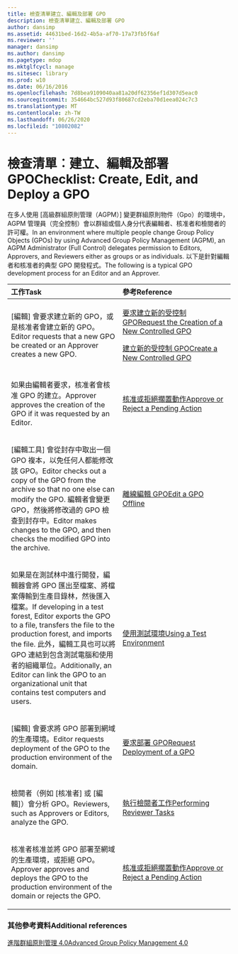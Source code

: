 ```yaml
---
title: 檢查清單建立、編輯及部署 GPO
description: 檢查清單建立、編輯及部署 GPO
author: dansimp
ms.assetid: 44631bed-16d2-4b5a-af70-17a73fb5f6af
ms.reviewer: ''
manager: dansimp
ms.author: dansimp
ms.pagetype: mdop
ms.mktglfcycl: manage
ms.sitesec: library
ms.prod: w10
ms.date: 06/16/2016
ms.openlocfilehash: 7d8bea9109040aa81a20df62356ef1d307d5eac0
ms.sourcegitcommit: 354664bc527d93f80687cd2eba70d1eea024c7c3
ms.translationtype: MT
ms.contentlocale: zh-TW
ms.lasthandoff: 06/26/2020
ms.locfileid: "10802082"
---
```

# <span data-ttu-id="812ad-103">檢查清單︰建立、編輯及部署 GPO</span><span class="sxs-lookup"><span data-stu-id="812ad-103">Checklist: Create, Edit, and Deploy a GPO</span></span>


<span data-ttu-id="812ad-104">在多人使用 [高級群組原則管理（AGPM）] 變更群組原則物件（Gpo）的環境中，AGPM 管理員（完全控制）會以群組或個人身分代表編輯者、核准者和檢閱者的許可權。</span><span class="sxs-lookup"><span data-stu-id="812ad-104">In an environment where multiple people change Group Policy Objects (GPOs) by using Advanced Group Policy Management (AGPM), an AGPM Administrator (Full Control) delegates permission to Editors, Approvers, and Reviewers either as groups or as individuals.</span></span> <span data-ttu-id="812ad-105">以下是針對編輯者和核准者的典型 GPO 開發程式。</span><span class="sxs-lookup"><span data-stu-id="812ad-105">The following is a typical GPO development process for an Editor and an Approver.</span></span>

<table>
<colgroup>
<col width="50%" />
<col width="50%" />
</colgroup>
<thead>
<tr class="header">
<th align="left"><span data-ttu-id="812ad-106">工作</span><span class="sxs-lookup"><span data-stu-id="812ad-106">Task</span></span></th>
<th align="left"><span data-ttu-id="812ad-107">參考</span><span class="sxs-lookup"><span data-stu-id="812ad-107">Reference</span></span></th>
</tr>
</thead>
<tbody>
<tr class="odd">
<td align="left"><p><span data-ttu-id="812ad-108">[編輯] 會要求建立新的 GPO，或是核准者會建立新的 GPO。</span><span class="sxs-lookup"><span data-stu-id="812ad-108">Editor requests that a new GPO be created or an Approver creates a new GPO.</span></span></p></td>
<td align="left"><p><a href="request-the-creation-of-a-new-controlled-gpo-agpm40.md" data-raw-source="[Request the Creation of a New Controlled GPO](request-the-creation-of-a-new-controlled-gpo-agpm40.md)"><span data-ttu-id="812ad-109">要求建立新的受控制 GPO</span><span class="sxs-lookup"><span data-stu-id="812ad-109">Request the Creation of a New Controlled GPO</span></span></a></p>
<p><a href="create-a-new-controlled-gpo-agpm40.md" data-raw-source="[Create a New Controlled GPO](create-a-new-controlled-gpo-agpm40.md)"><span data-ttu-id="812ad-110">建立新的受控制 GPO</span><span class="sxs-lookup"><span data-stu-id="812ad-110">Create a New Controlled GPO</span></span></a></p></td>
</tr>
<tr class="even">
<td align="left"><p><span data-ttu-id="812ad-111">如果由編輯者要求，核准者會核准 GPO 的建立。</span><span class="sxs-lookup"><span data-stu-id="812ad-111">Approver approves the creation of the GPO if it was requested by an Editor.</span></span></p></td>
<td align="left"><p><a href="approve-or-reject-a-pending-action-agpm40.md" data-raw-source="[Approve or Reject a Pending Action](approve-or-reject-a-pending-action-agpm40.md)"><span data-ttu-id="812ad-112">核准或拒絕擱置動作</span><span class="sxs-lookup"><span data-stu-id="812ad-112">Approve or Reject a Pending Action</span></span></a></p></td>
</tr>
<tr class="odd">
<td align="left"><p><span data-ttu-id="812ad-113">[編輯工具] 會從封存中取出一個 GPO 複本，以免任何人都能修改該 GPO。</span><span class="sxs-lookup"><span data-stu-id="812ad-113">Editor checks out a copy of the GPO from the archive so that no one else can modify the GPO.</span></span> <span data-ttu-id="812ad-114">編輯者會變更 GPO，然後將修改過的 GPO 檢查到封存中。</span><span class="sxs-lookup"><span data-stu-id="812ad-114">Editor makes changes to the GPO, and then checks the modified GPO into the archive.</span></span></p></td>
<td align="left"><p><a href="edit-a-gpo-offline-agpm40.md" data-raw-source="[Edit a GPO Offline](edit-a-gpo-offline-agpm40.md)"><span data-ttu-id="812ad-115">離線編輯 GPO</span><span class="sxs-lookup"><span data-stu-id="812ad-115">Edit a GPO Offline</span></span></a></p></td>
</tr>
<tr class="even">
<td align="left"><p><span data-ttu-id="812ad-116">如果是在測試林中進行開發，編輯器會將 GPO 匯出至檔案、將檔案傳輸到生產目錄林，然後匯入檔案。</span><span class="sxs-lookup"><span data-stu-id="812ad-116">If developing in a test forest, Editor exports the GPO to a file, transfers the file to the production forest, and imports the file.</span></span> <span data-ttu-id="812ad-117">此外，編輯工具也可以將 GPO 連結到包含測試電腦和使用者的組織單位。</span><span class="sxs-lookup"><span data-stu-id="812ad-117">Additionally, an Editor can link the GPO to an organizational unit that contains test computers and users.</span></span></p></td>
<td align="left"><p><a href="using-a-test-environment.md" data-raw-source="[Using a Test Environment](using-a-test-environment.md)"><span data-ttu-id="812ad-118">使用測試環境</span><span class="sxs-lookup"><span data-stu-id="812ad-118">Using a Test Environment</span></span></a></p></td>
</tr>
<tr class="odd">
<td align="left"><p><span data-ttu-id="812ad-119">[編輯] 會要求將 GPO 部署到網域的生產環境。</span><span class="sxs-lookup"><span data-stu-id="812ad-119">Editor requests deployment of the GPO to the production environment of the domain.</span></span></p></td>
<td align="left"><p><a href="request-deployment-of-a-gpo-agpm40.md" data-raw-source="[Request Deployment of a GPO](request-deployment-of-a-gpo-agpm40.md)"><span data-ttu-id="812ad-120">要求部署 GPO</span><span class="sxs-lookup"><span data-stu-id="812ad-120">Request Deployment of a GPO</span></span></a></p></td>
</tr>
<tr class="even">
<td align="left"><p><span data-ttu-id="812ad-121">檢閱者（例如 [核准者] 或 [編輯]）會分析 GPO。</span><span class="sxs-lookup"><span data-stu-id="812ad-121">Reviewers, such as Approvers or Editors, analyze the GPO.</span></span></p></td>
<td align="left"><p><a href="performing-reviewer-tasks-agpm40.md" data-raw-source="[Performing Reviewer Tasks](performing-reviewer-tasks-agpm40.md)"><span data-ttu-id="812ad-122">執行檢閱者工作</span><span class="sxs-lookup"><span data-stu-id="812ad-122">Performing Reviewer Tasks</span></span></a></p></td>
</tr>
<tr class="odd">
<td align="left"><p><span data-ttu-id="812ad-123">核准者核准並將 GPO 部署至網域的生產環境，或拒絕 GPO。</span><span class="sxs-lookup"><span data-stu-id="812ad-123">Approver approves and deploys the GPO to the production environment of the domain or rejects the GPO.</span></span></p></td>
<td align="left"><p><a href="approve-or-reject-a-pending-action-agpm40.md" data-raw-source="[Approve or Reject a Pending Action](approve-or-reject-a-pending-action-agpm40.md)"><span data-ttu-id="812ad-124">核准或拒絕擱置動作</span><span class="sxs-lookup"><span data-stu-id="812ad-124">Approve or Reject a Pending Action</span></span></a></p></td>
</tr>
</tbody>
</table>

 

### <span data-ttu-id="812ad-125">其他參考資料</span><span class="sxs-lookup"><span data-stu-id="812ad-125">Additional references</span></span>

[<span data-ttu-id="812ad-126">進階群組原則管理 4.0</span><span class="sxs-lookup"><span data-stu-id="812ad-126">Advanced Group Policy Management 4.0</span></span>](advanced-group-policy-management-40.md)

 

 





